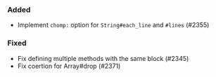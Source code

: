 ### Added

- Implement `chomp:` option for `String#each_line` and `#lines` (#2355)

### Fixed

- Fix defining multiple methods with the same block (#2345)
- Fix coertion for Array#drop (#2371)

<!--
### Changed
### Deprecated
### Removed
### Internal
-->
